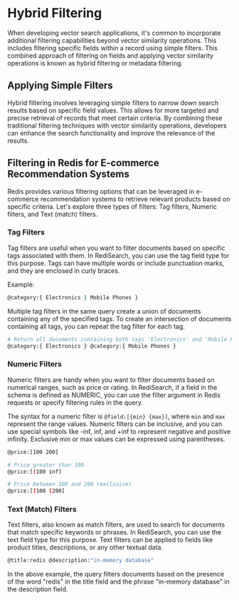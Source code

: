 # Hybrid Filtering

When developing vector search applications, it's common to incorporate additional filtering capabilities beyond vector similarity operations. This includes filtering specific fields within a record using simple filters. This combined approach of filtering on fields and applying vector similarity operations is known as hybrid filtering or metadata filtering.

## Applying Simple Filters

Hybrid filtering involves leveraging simple filters to narrow down search results based on specific field values. This allows for more targeted and precise retrieval of records that meet certain criteria. By combining these traditional filtering techniques with vector similarity operations, developers can enhance the search functionality and improve the relevance of the results.

## Filtering in Redis for E-commerce Recommendation Systems

Redis provides various filtering options that can be leveraged in e-commerce recommendation systems to retrieve relevant products based on specific criteria. Let's explore three types of filters: Tag filters, Numeric filters, and Text (match) filters.

### Tag Filters

Tag filters are useful when you want to filter documents based on specific tags associated with them. In RediSearch, you can use the tag field type for this purpose. Tags can have multiple words or include punctuation marks, and they are enclosed in curly braces.

Example:

```bash
@category:{ Electronics | Mobile Phones }
```

Multiple tag filters in the same query create a union of documents containing any of the specified tags. To create an intersection of documents containing all tags, you can repeat the tag filter for each tag.

```bash
# Return all documents containing both tags 'Electronics' and 'Mobile Phones'
@category:{ Electronics } @category:{ Mobile Phones }
```

### Numeric Filters

Numeric filters are handy when you want to filter documents based on numerical ranges, such as price or rating. In RediSearch, if a field in the schema is defined as NUMERIC, you can use the filter argument in Redis requests or specify filtering rules in the query.

The syntax for a numeric filter is `@field:[{min} {max}]`, where `min` and `max` represent the range values.
Numeric filters can be inclusive, and you can use special symbols like -inf, inf, and +inf to represent negative and positive infinity. Exclusive min or max values can be expressed using parentheses.

```bash
@price:[100 200]

# Price greater than 100
@price:[(100 inf]

# Price between 100 and 200 (exclusive)
@price:[(100 (200]
```

### Text (Match) Filters

Text filters, also known as match filters, are used to search for documents that match specific keywords or phrases. In RediSearch, you can use the text field type for this purpose. Text filters can be applied to fields like product titles, descriptions, or any other textual data.

```bash
@title:redis @description:"in-memory database"
```

In the above example, the query filters documents based on the presence of the word "redis" in the title field and the phrase "in-memory database" in the description field.
